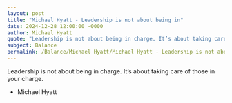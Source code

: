 ```yaml
---
layout: post
title: "Michael Hyatt - Leadership is not about being in"
date: 2024-12-28 12:00:00 -0000
author: Michael Hyatt
quote: "Leadership is not about being in charge. It’s about taking care of those in your charge."
subject: Balance
permalink: /Balance/Michael Hyatt/Michael Hyatt - Leadership is not about being in
---
```


Leadership is not about being in charge. It’s about taking care of those in your charge.

- Michael Hyatt
